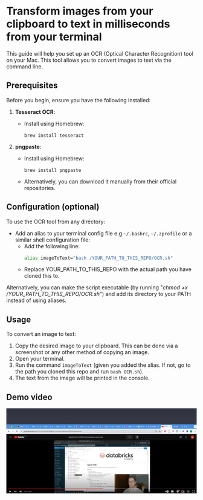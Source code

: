 # Transform images from your clipboard to text in milliseconds from your terminal
This guide will help you set up an OCR (Optical Character Recognition) tool on your Mac. This tool allows you to convert images to text via the command line.

## Prerequisites

Before you begin, ensure you have the following installed:

1. **Tesseract OCR**: 
   - Install using Homebrew: 
     ```
     brew install tesseract
     ```

2. **pngpaste**: 
   - Install using Homebrew:
     ```
     brew install pngpaste
     ```
   - Alternatively, you can download it manually from their official repositories.

## Configuration (optional)

To use the OCR tool from any directory:

-  Add an alias to your terminal config file e.g `~/.bashrc`, `~/.zprofile` or a similar shell configuration file:
   - Add the following line:
     ```bash
     alias imageToText="bash /YOUR_PATH_TO_THIS_REPO/OCR.sh"
     ```
   - Replace YOUR_PATH_TO_THIS_REPO with the actual path you have cloned this to.

Alternatively, you can make the script executable (by running "_*chmod +x /YOUR_PATH_TO_THIS_REPO/OCR.sh*_") and add its directory to your PATH instead of using aliases.

## Usage

To convert an image to text:

1. Copy the desired image to your clipboard. This can be done via a screenshot or any other method of copying an image.
2. Open your terminal.
3. Run the command `imageToText` (given you added the alias. If not, go to the path you cloned this repo and run `bash OCR.sh`).
4. The text from the image will be printed in the console.

## Demo video
![OCR-demo](imageToText_demo.gif)
